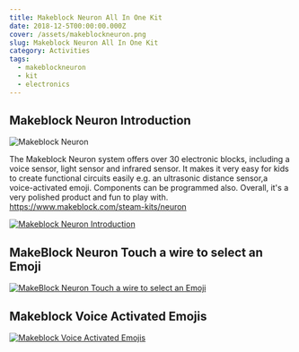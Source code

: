 ```yaml
---
title: Makeblock Neuron All In One Kit
date: 2018-12-5T00:00:00.000Z
cover: /assets/makeblockneuron.png
slug: Makeblock Neuron All In One Kit
category: Activities
tags:
  - makeblockneuron
  - kit
  - electronics
---
```


## Makeblock Neuron Introduction
![Makeblock Neuron](/assets/makeblockneuron.png)

The Makeblock Neuron system offers over 30 electronic blocks, including a voice sensor, light sensor and infrared sensor. It makes it very easy for kids to create functional circuits easily e.g. an ultrasonic distance sensor,a voice-activated emoji. Components can be programmed also.
Overall, it's a very polished product and fun to play with.
https://www.makeblock.com/steam-kits/neuron


[![Makeblock Neuron Introduction](/assets/MakeBlockNeuron_aZjOPXMALdM.jpg)](https://www.youtube.com/watch?v=aZjOPXMALdM)


## MakeBlock Neuron Touch a wire to select an Emoji 
[![MakeBlock Neuron Touch a wire to select an Emoji ](/assets/MakeBlockNeuron_VQvqCndAlzY.jpg)](https://www.youtube.com/watch?v=VQvqCndAlzY )

## Makeblock Voice Activated Emojis
[![Makeblock Voice Activated Emojis ](/assets/MakeBlockNeuron_GbsyNa_1F5Q.jpg)](https://www.youtube.com/watch?v=GbsyNa_1F5Q)

